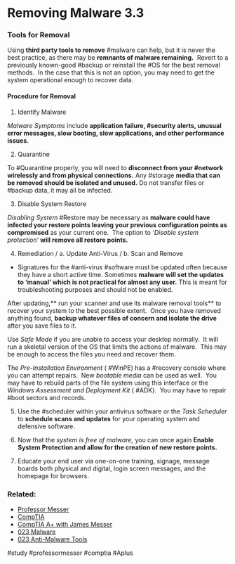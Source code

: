 # Removing Malware 3.3

### Tools for Removal

Using **third party tools to remove** #malware can help, but it is never the best practice, as there may be **remnants of malware remaining.**  Revert to a previously known-good #backup or reinstall the #OS for the best removal methods.  In the case that this is not an option, you may need to get the system operational enough to recover data.

#### Procedure for Removal

1. Identify Malware

*Malware Symptoms* include **application failure, #security alerts, unusual error messages, slow booting, slow applications, and other performance issues.**

2. Quarantine

To #Quarantine properly, you will need to **disconnect from your #network wirelessly and from physical connections.** Any #storage **media that can be removed should be isolated and unused.** Do not transfer files or #backup data, it may all be infected.

3. Disable System Restore

*Disabling System* #Restore may be necessary as **malware could have infected your restore points leaving your previous configuration points as compromised** as your current one.  The option to *‘Disable system protection’* **will remove all restore points.**

4. Remediation / a. Update Anti-Virus / b. Scan and Remove

- Signatures for the #anti-virus #software must be updated often because they have a short active time. Sometimes **malware will set the updates to ‘manual’ which is not practical for almost any user.** This is meant for troubleshooting purposes and should not be enabled.

After updating,** run your scanner and use its malware removal tools** to recover your system to the best possible extent.  Once you have removed anything found, **backup whatever files of concern and isolate the drive** after you save files to it.

Use *Safe Mode* if you are unable to access your desktop normally.  It will run a skeletal version of the OS that limits the actions of malware.  This may be enough to access the files you need and recover them. 

The *Pre-Installation Environment* ( #WinPE) has a #recovery console where you can attempt repairs.  New *bootable media* can be used as well.  You may have to rebuild parts of the file system using this interface or the *Windows Assessment and Deployment Kit* ( #ADK).  You may have to repair #boot sectors and records.

5. Use the #scheduler within your antivirus software or the *Task Scheduler* to **schedule scans and updates** for your operating system and defensive software.

6. Now that the *system is free of malware,* you can once again **Enable System Protection and allow for the creation of new restore points.**

7. Educate your end user via one-on-one training, signage, message boards both physical and digital, login screen messages, and the homepage for browsers.

### Related:
- [Professor Messer](https://www.professormesser.com/free-a-plus-training/220-1102/220-1102-video/removing-malware-220-1102/ "Professor Messer A+ Guide")
- [CompTIA](https://www.comptia.org/ "CompTIA Homepage")
- [CompTIA A+ with James Messer](CompTIA%20A+%20with%20James%20Messer.md)
- [023 Malware](023%20Malware.md)
- [023 Anti-Malware Tools](023%20Anti-Malware%20Tools.md)

#study #professormesser #comptia #Aplus 